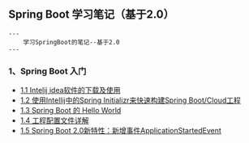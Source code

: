 ## Spring Boot 学习笔记（基于2.0）

```
---
    学习SpringBoot的笔记--基于2.0
---
```



### 1、Spring Boot 入门

* [1.1 Intelij idea软件的下载及使用](https://github.com/wulijie/SpringBoot-Learning/blob/master/chapter-1/chapter-1-1.md)
* [1.2 使用Intellij中的Spring Initializr来快速构建Spring Boot/Cloud工程](https://github.com/wulijie/SpringBoot-Learning/blob/master/chapter-1/chapter-1-2.md)
* [1.3 Spring Boot 的 Hello World](https://github.com/wulijie/SpringBoot-Learning/blob/master/chapter-1/chapter-1-3.md)
* [1.4 工程配置文件详解](https://github.com/wulijie/SpringBoot-Learning/blob/master/chapter-1/chapter-1-4.md)
* [1.5 Spring Boot 2.0新特性：新增事件ApplicationStartedEvent](https://github.com/wulijie/SpringBoot-Learning/blob/master/chapter-1/chapter-1-5.md)

